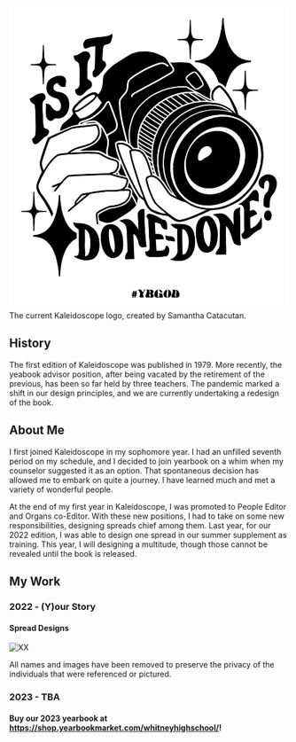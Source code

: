 ![XX](YB%20Merch%20Back%20Design%20Black.jpeg "placeholder")
The current Kaleidoscope logo, created by Samantha Catacutan.

## History
The first edition of Kaleidoscope was published in 1979. More recently, the yeabook advisor position, after being vacated by the retirement of the previous, has been so far held by three teachers. The pandemic marked a shift in our design principles, and we are currently undertaking a redesign of the book.

## About Me
I first joined Kaleidoscope in my sophomore year. I had an unfilled seventh period on my schedule, and I decided to join yearbook on a whim when my counselor suggested it as an option. That spontaneous decision has allowed me to embark on quite a journey. I have learned much and met a variety of wonderful people.

At the end of my first year in Kaleidoscope, I was promoted to People Editor and Organs co-Editor. With these new positions, I had to take on some new responsibilities, designing spreads chief among them. Last year, for our 2022 edition, I was able to design one spread in our summer supplement as training. This year, I will designing a multitude, though those cannot be revealed until the book is released.

## My Work
### 2022 - (Y)our Story
#### Spread Designs 
![XX](ID%20REDACTED.png "placeholder")

All names and images have been removed to preserve the privacy of the individuals that were referenced or pictured.
### 2023 - TBA

#### Buy our 2023 yearbook at https://shop.yearbookmarket.com/whitneyhighschool/!
